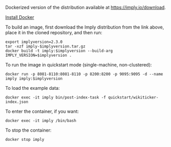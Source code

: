 Dockerized version of the distribution available at https://imply.io/download.

[Install Docker](docker-install.md)

To build an image, first download the Imply distribution from the link above, place it in the cloned repository, and then run:

```
export implyversion=2.3.0
tar -xzf imply-$implyversion.tar.gz
docker build -t imply:$implyversion --build-arg IMPLY_VERSION=$implyversion .
```

To run the image in quickstart mode (single-machine, non-clustered):

```
docker run -p 8081-8110:8081-8110 -p 8200:8200 -p 9095:9095 -d --name imply imply:$implyversion
```

To load the example data:

```
docker exec -it imply bin/post-index-task -f quickstart/wikiticker-index.json
```

To enter the container, if you want:

```
docker exec -it imply /bin/bash
```

To stop the container:

```
docker stop imply
```
